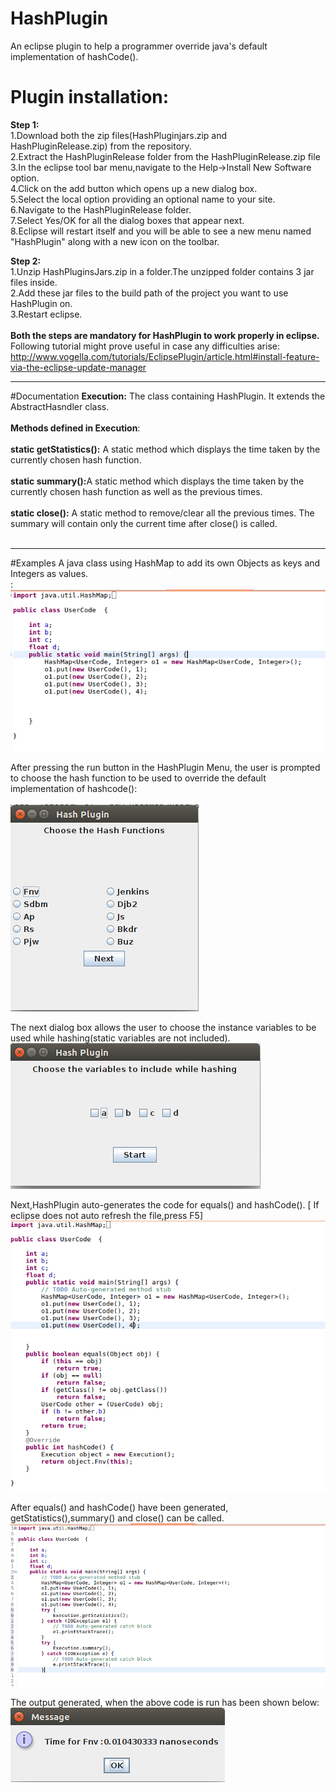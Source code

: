 # HashPlugin
An eclipse plugin to help a programmer override java's default implementation of hashCode().

# Plugin installation:
<b>Step 1:</b><br/>
1.Download both the zip files(HashPluginjars.zip  and HashPluginRelease.zip) from the repository.<br/>
2.Extract the HashPluginRelease folder from the HashPluginRelease.zip file <br/>
3.In the eclipse tool bar menu,navigate to the Help->Install New Software option.<br/>
4.Click on the add button which opens up a new dialog box.<br/>
5.Select the local option providing an optional name to your site.<br/>
6.Navigate to the HashPluginRelease folder.<br/>
7.Select Yes/OK for all the dialog boxes that appear next.<br/>
8.Eclipse will restart itself and you will be able to see a new menu named "HashPlugin" along with a new icon on the toolbar.<br/> 

<b>Step 2:</b><br/>
1.Unzip HashPluginsJars.zip in a folder.The unzipped folder contains 3 jar files inside.<br/>
2.Add these jar files to the build path of the project you want to use HashPlugin on.<br/>
3.Restart eclipse.<br/><br/>
<b>Both the steps are mandatory for HashPlugin to work properly in eclipse.</b> Following tutorial might prove useful in case any difficulties arise:<br>
http://www.vogella.com/tutorials/EclipsePlugin/article.html#install-feature-via-the-eclipse-update-manager

---
#Documentation
<b>Execution:</b> The class containing HashPlugin. It extends the AbstractHasndler class.<br><br>
<b>Methods defined in Execution</b>:<br><br>
 <b>static getStatistics():</b> A static method which displays the time taken by the currently chosen hash function.<br><br>
 <b>static summary():</b>A static method which displays the time taken by the currently chosen hash function as well as the                              previous times.<br><br> 
 <b>static close():</b> A static method to remove/clear all the previous times. The summary will contain only the current time                         after close() is called.<br><br> 
 
---
#Examples
 A java class using HashMap to add its own Objects as keys and Integers as values.<br>: 
![alt text](https://github.com/kishankishore29/HashPlugin/blob/master/Screenshots/1.png)<br>

After pressing the run button in the HashPlugin Menu, the user is prompted to choose the hash function to be used to override the default implementation of hashcode():<br>   
![alt text](https://github.com/kishankishore29/HashPlugin/blob/master/Screenshots/4.png)<br>
 
The next dialog box allows the user to choose the instance variables to be used while hashing(static variables are not included).<br>
![alt text](https://github.com/kishankishore29/HashPlugin/blob/master/Screenshots/5.png)<br>

Next,HashPlugin auto-generates the code for equals() and hashCode(). [ If eclipse does not auto refresh the file,press F5]<br>
![alt text](https://github.com/kishankishore29/HashPlugin/blob/master/Screenshots/2.png)<br>

After equals() and hashCode() have been generated, getStatistics(),summary() and close() can be called.
![alt text](https://github.com/kishankishore29/HashPlugin/blob/master/Screenshots/3.png)<br>

The output generated, when the above code is run has been shown below:<br>
![alt text](https://github.com/kishankishore29/HashPlugin/blob/master/Screenshots/6.png)<br>



